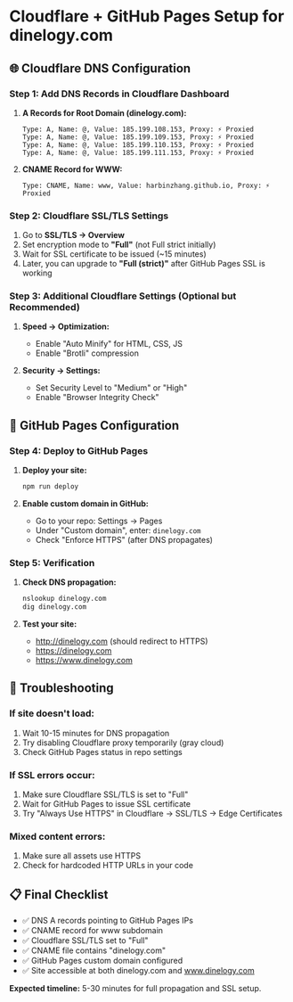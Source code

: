 # Cloudflare + GitHub Pages Setup for dinelogy.com

## 🌐 Cloudflare DNS Configuration

### Step 1: Add DNS Records in Cloudflare Dashboard

1. **A Records for Root Domain (dinelogy.com):**
   ```
   Type: A, Name: @, Value: 185.199.108.153, Proxy: ⚡ Proxied
   Type: A, Name: @, Value: 185.199.109.153, Proxy: ⚡ Proxied
   Type: A, Name: @, Value: 185.199.110.153, Proxy: ⚡ Proxied
   Type: A, Name: @, Value: 185.199.111.153, Proxy: ⚡ Proxied
   ```

2. **CNAME Record for WWW:**
   ```
   Type: CNAME, Name: www, Value: harbinzhang.github.io, Proxy: ⚡ Proxied
   ```

### Step 2: Cloudflare SSL/TLS Settings

1. Go to **SSL/TLS → Overview**
2. Set encryption mode to **"Full"** (not Full strict initially)
3. Wait for SSL certificate to be issued (~15 minutes)
4. Later, you can upgrade to **"Full (strict)"** after GitHub Pages SSL is working

### Step 3: Additional Cloudflare Settings (Optional but Recommended)

1. **Speed → Optimization:**
   - Enable "Auto Minify" for HTML, CSS, JS
   - Enable "Brotli" compression

2. **Security → Settings:**
   - Set Security Level to "Medium" or "High"
   - Enable "Browser Integrity Check"

## 🚀 GitHub Pages Configuration

### Step 4: Deploy to GitHub Pages

1. **Deploy your site:**
   ```bash
   npm run deploy
   ```

2. **Enable custom domain in GitHub:**
   - Go to your repo: Settings → Pages
   - Under "Custom domain", enter: `dinelogy.com`
   - Check "Enforce HTTPS" (after DNS propagates)

### Step 5: Verification

1. **Check DNS propagation:**
   ```bash
   nslookup dinelogy.com
   dig dinelogy.com
   ```

2. **Test your site:**
   - http://dinelogy.com (should redirect to HTTPS)
   - https://dinelogy.com
   - https://www.dinelogy.com

## 🔧 Troubleshooting

### If site doesn't load:
1. Wait 10-15 minutes for DNS propagation
2. Try disabling Cloudflare proxy temporarily (gray cloud)
3. Check GitHub Pages status in repo settings

### If SSL errors occur:
1. Make sure Cloudflare SSL/TLS is set to "Full"
2. Wait for GitHub Pages to issue SSL certificate
3. Try "Always Use HTTPS" in Cloudflare → SSL/TLS → Edge Certificates

### Mixed content errors:
1. Make sure all assets use HTTPS
2. Check for hardcoded HTTP URLs in your code

## 📋 Final Checklist

- ✅ DNS A records pointing to GitHub Pages IPs
- ✅ CNAME record for www subdomain  
- ✅ Cloudflare SSL/TLS set to "Full"
- ✅ CNAME file contains "dinelogy.com"
- ✅ GitHub Pages custom domain configured
- ✅ Site accessible at both dinelogy.com and www.dinelogy.com

**Expected timeline:** 5-30 minutes for full propagation and SSL setup.